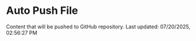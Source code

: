 # Auto Push File

Content that will be pushed to GitHub repository.
Last updated: 07/20/2025, 02:56:27 PM
